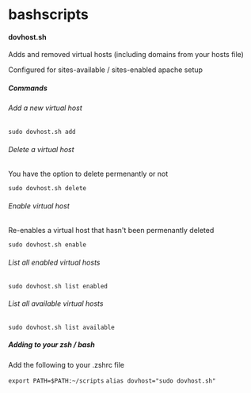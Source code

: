 bashscripts
===========

#### dovhost.sh

Adds and removed virtual hosts (including domains from your hosts file)

Configured for sites-available / sites-enabled apache setup

##### Commands

###### Add a new virtual host

`sudo dovhost.sh add`

###### Delete a virtual host

You have the option to delete permenantly or not

`sudo dovhost.sh delete`

###### Enable virtual host

Re-enables a virtual host that hasn't been permenantly deleted

`sudo dovhost.sh enable`

###### List all enabled virtual hosts

`sudo dovhost.sh list enabled`

###### List all available virtual hosts

`sudo dovhost.sh list available`

##### Adding to your zsh / bash

Add the following to your .zshrc file

`export PATH=$PATH:~/scripts`
`alias dovhost="sudo dovhost.sh"`
